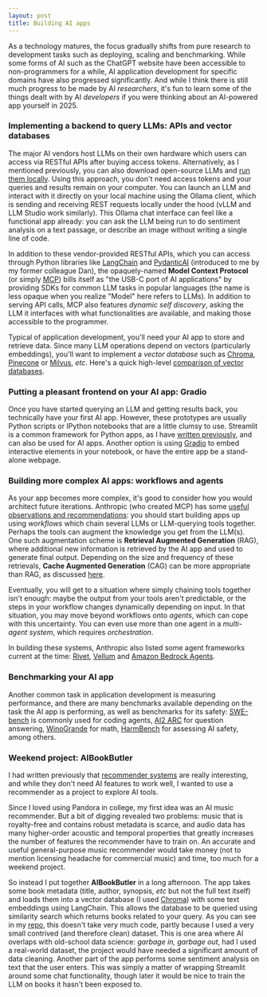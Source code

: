 ```yaml
---
layout: post
title: Building AI apps
---
```


As a technology matures, the focus gradually shifts from pure research to development tasks such as deploying, scaling and benchmarking. While some forms of AI such as the ChatGPT website have been accessible to non-programmers for a while, AI application development for specific domains have also progressed significantly. And while I think there is still much progress to be made by AI _researchers_, it's fun to learn some of the things dealt with by AI _developers_ if you were thinking about an AI-powered app yourself in 2025.

### Implementing a backend to query LLMs: APIs and vector databases

The major AI vendors host LLMs on their own hardware which users can access via RESTful APIs after buying access tokens. Alternatively, as I mentioned previously, you can also download open-source LLMs and [run them locally](https://ptvan.github.io/neural-networks/). Using this approach, you don't need access tokens and your queries and results remain on your computer. You can launch an LLM and interact with it directly on your local machine using the Ollama client, which is sending and receiving REST requests locally under the hood (vLLM and LLM Studio work similarly). This Ollama chat interface can feel like a functional app already: you can ask the LLM being run to do sentiment analysis on a text passage, or describe an image without writing a single line of code.

In addition to these vendor-provided RESTful APIs, which you can access through Python libraries like [LangChain](https://python.langchain.com/docs/introduction/) and [PydanticAI](https://github.com/pydantic/pydantic-ai) (introduced to me by my former colleague Dan), the opaquely-named **Model Context Protocol** (or simply [MCP](https://modelcontextprotocol.io/)) bills itself as "the USB-C port of AI applications" by providing SDKs for common LLM tasks in popular languages (the name is less opaque when you realize "Model" here refers to LLMs). In addition to serving API calls, MCP also features _dynamic self discovery_, asking the LLM it interfaces with what functionalities are available, and making those accessible to the programmer. 

Typical of application development, you'll need your AI app to store and retrieve data. Since many LLM operations depend on vectors (particularly embeddings), you'll want to implement a _vector database_ such as [Chroma](https://www.trychroma.com/), [Pinecone](https://www.pinecone.io/) or [Milvus](https://milvus.io/), _etc_. Here's a quick high-level [comparison of vector databases](https://medium.com/@EjiroOnose/vector-database-what-is-it-and-why-you-should-know-it-ae7e7dca82a4).

### Putting a pleasant frontend on your AI app: Gradio

Once you have started querying an LLM and getting results back, you technically have your first AI app. However, these prototypes are usually Python scripts or IPython notebooks that are a little clumsy to use. Streamlit is a common framework for Python apps, as I have [written previously](https://ptvan.github.io/Python-interactive-dataviz/), and can also be used for AI apps. Another option is using [Gradio](https://www.gradio.app/) to embed interactive elements in your notebook, or have the entire app be a stand-alone webpage.

### Building more complex AI apps: workflows and agents

As your app becomes more complex, it's good to consider how you would architect future iterations. Anthropic (who created MCP) has some [useful observations and recommendations](https://www.anthropic.com/engineering/building-effective-agents): you should start building apps up using _workflows_ which chain several LLMs or LLM-querying tools together. Perhaps the tools can augment the knowledge you get from the LLM(s). One such augmentation scheme is **Retrieval Augmented Generation** (RAG), where additional new information is retrieved by the AI app and used to generate final output. Depending on the size and frequency of these retrievals, **Cache Augmented Generation** (CAG) can be more appropriate than RAG, as discussed [here](https://www.youtube.com/watch?v=HdafI0t3sEY). 

Eventually, you will get to a situation where simply chaining tools together isn't enough: maybe the output from your tools aren't predictable, or the steps in your workflow changes dynamically depending on input. In that situation, you may move beyond workflows onto _agents_, which can cope with this uncertainty. You can even use more than one agent in a _multi-agent system_, which requires _orchestration_. 

In building these systems, Anthropic also listed some agent frameworks current at the time: [Rivet](https://rivet.ironcladapp.com), [Vellum](https://www.vellum.ai/) and [Amazon Bedrock Agents](https://aws.amazon.com/bedrock/agents/). 

### Benchmarking your AI app

Another common task in application development is measuring performance, and there are many benchmarks available depending on the task the AI app is performing, as well as benchmarks for its safety: [SWE-bench](https://github.com/SWE-bench/SWE-bench) is commonly used for coding agents, [AI2 ARC](https://huggingface.co/datasets/allenai/ai2_arc) for question answering, [WinoGrande](https://winogrande.allenai.org/) for math, [HarmBench](https://github.com/centerforaisafety/HarmBench) for assessing AI safety, among others.

### Weekend project: AIBookButler

I had written previously that [recommender systems](https://ptvan.github.io/recommender-systems/) are really interesting, and while they don't need AI features to work well, I wanted to use a recommender as a project to explore AI tools. 

Since I loved using Pandora in college, my first idea was an AI music recommender. But a bit of digging revealed two problems: music that is royalty-free and contains robust metadata is scarce, and audio data has many higher-order acoustic and temporal properties that greatly increases the number of features the recommender have to train on. An accurate and useful general-purpose music recommender would take money (not to mention licensing headache for commercial music) and time, too much for a weekend project.

So instead I put together **AIBookButler** in a long afternoon. The app takes some book metadata (title, author, synopsis, _etc_ but not the full text itself) and loads them into a vector database (I used [Chroma](https://python.langchain.com/docs/integrations/vectorstores/chroma/)) with some text embeddings using LangChain. This allows the database to be queried using similarity search which returns books related to your query. As you can see in my [repo](https://github.com/ptvan/AIBookButler), this doesn't take very much code, partly because I used a very small contrived (and therefore clean) dataset. This is one area where AI overlaps with old-school data science: _garbage in, garbage out_, had I used a real-world dataset, the project would have needed a significant amount of data cleaning. Another part of the app performs some sentiment analysis on text that the user enters. This was simply a matter of wrapping Streamlit around some chat functionality, though later it would be nice to train the LLM on books it hasn't been exposed to. 

